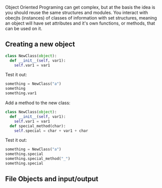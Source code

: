 Object Oriented Programing can get complex, but at the basis the idea is you should reuse the same structures and modules. 
You interact with obecjts (instances) of classes of information with set structures, meaning an object will have set attributes and it's own functions, or methods, that can be used on it.

## Creating a new object

```python
class NewClass(object):
  def __init__(self, var1):
    self.var1 = var1
```

Test it out:

```python
something = NewClass("a")
something
something.var1
```

Add a method to the new class:

```python
class NewClass(object):
  def __init__(self, var1):
    self.var1 = var1
  def special_method(char):
    self.special = char + var1 + char
```

Test it out:

```python
something = NewClass("a")
something.special
something.special_method("_")
something.special
```

## File Objects and input/output
